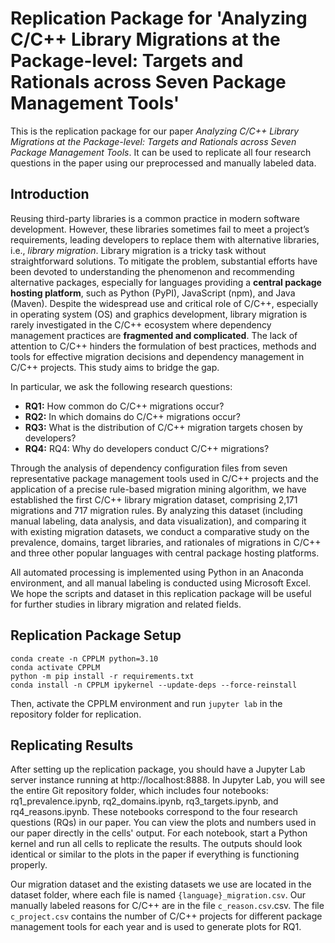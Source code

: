 # Replication Package for 'Analyzing C/C++ Library Migrations at the Package-level: Targets and Rationals across Seven Package Management Tools'

This is the replication package for our paper *Analyzing C/C++ Library Migrations at the Package-level: Targets and Rationals across Seven Package Management Tools*. It can be used to replicate all four research questions in the paper using our preprocessed and manually labeled data.

## Introduction

Reusing third-party libraries is a common practice in modern software development. However, these libraries sometimes fail to meet a project’s requirements, 
leading developers to replace them with alternative libraries, i.e., *library migration*.
Library migration is a tricky task without straightforward solutions. To mitigate the problem, substantial efforts have been
devoted to understanding the phenomenon and recommending alternative packages, especially for languages providing a **central package hosting platform**, such as Python (PyPI), JavaScript (npm), and Java (Maven). 
Despite the widespread use and critical role of C/C++, especially in operating system (OS) and graphics development, library migration is rarely investigated in the
C/C++ ecosystem where dependency management practices are **fragmented and complicated**. 
The lack of attention to C/C++ hinders the formulation of best practices, methods and tools for effective migration decisions and dependency management in C/C++ projects. This study aims to bridge the gap.

In particular, we ask the following research questions:

- **RQ1:** How common do C/C++ migrations occur?
- **RQ2:** In which domains do C/C++ migrations occur?
- **RQ3:** What is the distribution of C/C++ migration targets chosen by developers?
- **RQ4:** RQ4: Why do developers conduct C/C++ migrations?

Through the analysis of dependency configuration files from seven representative package management tools used in C/C++ projects and the application of a precise rule-based migration mining algorithm, we have established the first C/C++ library migration dataset, comprising 2,171 migrations and 717 migration rules. By analyzing this dataset (including manual labeling, data analysis, and data visualization), and comparing it with existing migration datasets, we conduct a comparative study on the prevalence, domains, target libraries, and rationales of migrations in C/C++ and three other popular languages with central package hosting platforms. 

All automated processing is implemented using Python in an Anaconda environment, and all manual labeling is conducted using Microsoft Excel. 
We hope the scripts and dataset in this replication package will be useful for further studies in library migration and related fields.

## Replication Package Setup

```shell script
conda create -n CPPLM python=3.10
conda activate CPPLM
python -m pip install -r requirements.txt
conda install -n CPPLM ipykernel --update-deps --force-reinstall
```

Then, activate the CPPLM environment and run `jupyter lab` in the repository folder for replication.

## Replicating Results
After setting up the replication package, you should have a Jupyter Lab server instance running at http://localhost:8888. In Jupyter Lab, you will see the entire Git repository folder, which includes four notebooks: rq1_prevalence.ipynb, rq2_domains.ipynb, rq3_targets.ipynb, and rq4_reasons.ipynb. These notebooks correspond to the four research questions (RQs) in our paper. You can view the plots and numbers used in our paper directly in the cells' output. For each notebook, start a Python kernel and run all cells to replicate the results. The outputs should look identical or similar to the plots in the paper if everything is functioning properly.

Our migration dataset and the existing datasets we use are located in the dataset folder, where each file is named `{language}_migration.csv`. Our manually labeled reasons for C/C++ are in the file `c_reason.csv`.csv. The file `c_project.csv` contains the number of C/C++ projects for different package management tools for each year and is used to generate plots for RQ1.